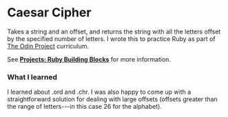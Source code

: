 # Caesar Cipher

Takes a string and an offset, and returns the string with all the letters offset by the specified number of letters. I wrote this to practice Ruby as part of [The Odin Project](http://www.theodinproject.com/) curriculum. 

See **[Projects: Ruby Building Blocks](http://www.theodinproject.com/ruby-programming/building-blocks)** for more information.

### What I learned

I learned about .ord and .chr. I was also happy to come up with a straightforward solution for dealing with large offsets (offsets greater than the range of letters---in this case 26 for the alphabet).
